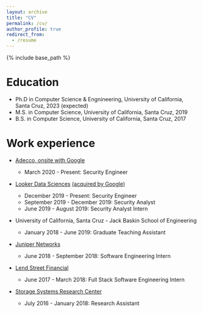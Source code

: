 ```yaml
---
layout: archive
title: "CV"
permalink: /cv/
author_profile: true
redirect_from:
  - /resume
---
```


{% include base_path %}

Education
======
* Ph.D in Computer Science & Engnineering, University of California, Santa Cruz, 2023 (expected)
* M.S. in Computer Science, University of California, Santa Cruz, 2019
* B.S. in Computer Science, University of California, Santa Cruz, 2017

Work experience
======
* <a href="https://www.adeccousa.com/">Adecco, onsite with <a href="https://careers.google.com/jobs/">Google</a></a>
  * March 2020 - Present: Security Engineer
* <a href="https://www.looker.com">Looker Data Sciences</a> <a href="https://techcrunch.com/2020/02/13/google-closes-2-6b-looker-acquisition/">(acquired by Google)</a>
  * December 2019 - Present: Security Engineer
  * September 2019 - December 2019: Security Analyst
  * June 2019 - August 2019: Security Analyst Intern
    
* University of California, Santa Cruz - Jack Baskin School of Engineering     
  * January 2018 - June 2019: Graduate Teaching Assistant 
  
* <a href="https://www.juniper.net">Juniper Networks</a>
  * June 2018 - September 2018: Software Engineering Intern 
  
* <a href="https://www.lendstreet.com">Lend Street Financial</a>
  * June 2017 - March 2018: Full Stack Software Engineering Intern

* <a href="https://www.ssrc.ucsc.edu">Storage Systems Research Center</a>
  * July 2016 - January 2018: Research Assistant 
    
  
<!-- Skills
======
* Skill 1
* Skill 2
  * Sub-skill 2.1
  * Sub-skill 2.2
  * Sub-skill 2.3
* Skill 3 -->

<!-- Publications
======
  <ul>{% for post in site.publications %}
    {% include archive-single-cv.html %}
  {% endfor %}</ul>
  
Talks
======
  <ul>{% for post in site.talks %}
    {% include archive-single-talk-cv.html %}
  {% endfor %}</ul>
  
Teaching
======
  <ul>{% for post in site.teaching %}
    {% include archive-single-cv.html %}
  {% endfor %}</ul> -->
  
<!-- Service and leadership
======
* Currently signed in to 43 different slack teams -->
